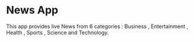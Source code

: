 # News App 
This app provides live News from 6 categories : Business , Entertainment , Health , Sports , Science and Technology.
